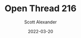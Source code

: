 ---
layout: podcast
title: "Open Thread 216"
author: Scott Alexander
description: https://astralcodexten.substack.com/p/open-thread-216
date: 2022-03-20
length: 274179
duration: 68
guid: open-thread-216
---